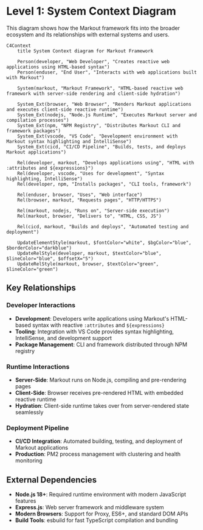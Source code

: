 # Level 1: System Context Diagram

This diagram shows how the Markout framework fits into the broader ecosystem and its relationships with external systems and users.

```mermaid
C4Context
    title System Context diagram for Markout Framework

    Person(developer, "Web Developer", "Creates reactive web applications using HTML-based syntax")
    Person(enduser, "End User", "Interacts with web applications built with Markout")
    
    System(markout, "Markout Framework", "HTML-based reactive web framework with server-side rendering and client-side hydration")
    
    System_Ext(browser, "Web Browser", "Renders Markout applications and executes client-side reactive runtime")
    System_Ext(nodejs, "Node.js Runtime", "Executes Markout server and compilation processes")
    System_Ext(npm, "NPM Registry", "Distributes Markout CLI and framework packages")
    System_Ext(vscode, "VS Code", "Development environment with Markout syntax highlighting and IntelliSense")
    System_Ext(cicd, "CI/CD Pipeline", "Builds, tests, and deploys Markout applications")
    
    Rel(developer, markout, "Develops applications using", "HTML with :attributes and ${expressions}")
    Rel(developer, vscode, "Uses for development", "Syntax highlighting, IntelliSense")
    Rel(developer, npm, "Installs packages", "CLI tools, framework")
    
    Rel(enduser, browser, "Uses", "Web interface")
    Rel(browser, markout, "Requests pages", "HTTP/HTTPS")
    
    Rel(markout, nodejs, "Runs on", "Server-side execution")
    Rel(markout, browser, "Delivers to", "HTML, CSS, JS")
    
    Rel(cicd, markout, "Builds and deploys", "Automated testing and deployment")
    
    UpdateElementStyle(markout, $fontColor="white", $bgColor="blue", $borderColor="darkblue")
    UpdateRelStyle(developer, markout, $textColor="blue", $lineColor="blue", $offsetX="5")
    UpdateRelStyle(markout, browser, $textColor="green", $lineColor="green")
```

## Key Relationships

### Developer Interactions
- **Development**: Developers write applications using Markout's HTML-based syntax with reactive `:attributes` and `${expressions}`
- **Tooling**: Integration with VS Code provides syntax highlighting, IntelliSense, and development support
- **Package Management**: CLI and framework distributed through NPM registry

### Runtime Interactions  
- **Server-Side**: Markout runs on Node.js, compiling and pre-rendering pages
- **Client-Side**: Browser receives pre-rendered HTML with embedded reactive runtime
- **Hydration**: Client-side runtime takes over from server-rendered state seamlessly

### Deployment Pipeline
- **CI/CD Integration**: Automated building, testing, and deployment of Markout applications
- **Production**: PM2 process management with clustering and health monitoring

## External Dependencies

- **Node.js 18+**: Required runtime environment with modern JavaScript features
- **Express.js**: Web server framework and middleware system
- **Modern Browsers**: Support for Proxy, ES6+, and standard DOM APIs
- **Build Tools**: esbuild for fast TypeScript compilation and bundling